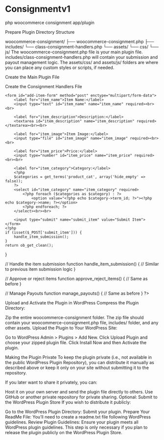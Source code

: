 # Consignmentv1
php woocommerce consignment app/plugin

 Prepare Plugin Directory Structure

 woocommerce-consignment/
  ├── woocommerce-consignment.php
  ├── includes/
        └── class-consignment-handlers.php
  └── assets/
        └── css/
        └── js/
The woocommerce-consignment.php file is your main plugin file.
includes/class-consignment-handlers.php will contain your submission and payout management logic.
The assets/css/ and assets/js/ folders are where you can place any custom styles or scripts, if needed.

Create the Main Plugin File

<?php
/*
Plugin Name: WooCommerce Consignment Store
Plugin URI: https://yoursite.com
Description: A consignment plugin for WooCommerce that allows users to submit items for sale and admin to approve/reject.
Version: 1.0
Author: John Marruffo
Author URI: https://yoursite.com
Text Domain: woocommerce-consignment
License: GPL2
*/

if (!defined('ABSPATH')) {
    exit; // Exit if accessed directly
}

// Define plugin directory path
define('WC_CONSIGNMENT_PATH', plugin_dir_path(__FILE__));

// Include necessary files
require_once WC_CONSIGNMENT_PATH . 'includes/class-consignment-handlers.php';

// Initialize the plugin
function wc_consignment_init() {
    // Register shortcodes, enqueue scripts, and handle plugin initialization
    add_shortcode('additemform', 'consignment_add_item_form');
    add_shortcode('approve_items', 'approve_reject_items');
    add_shortcode('manage_payouts', 'manage_payouts');
}
add_action('init', 'wc_consignment_init');

?>


Create the Consignment Handlers File

<?php

// Form to submit items
function consignment_add_item_form() {
    ob_start();
    ?>
    <form id="add-item-form" method="post" enctype="multipart/form-data">
        <label for="item_name">Item Name:</label>
        <input type="text" id="item_name" name="item_name" required><br><br>

        <label for="item_description">Description:</label>
        <textarea id="item_description" name="item_description" required></textarea><br><br>

        <label for="item_image">Item Image:</label>
        <input type="file" id="item_image" name="item_image" required><br><br>

        <label for="item_price">Price:</label>
        <input type="number" id="item_price" name="item_price" required><br><br>

        <label for="item_category">Category:</label>
        <?php
        $categories = get_terms('product_cat', array('hide_empty' => false));
        ?>
        <select id="item_category" name="item_category" required>
            <?php foreach ($categories as $category) : ?>
                <option value="<?php echo $category->term_id; ?>"><?php echo $category->name; ?></option>
            <?php endforeach; ?>
        </select><br><br>

        <input type="submit" name="submit_item" value="Submit Item">
    </form>
    <?php
    if (isset($_POST['submit_item'])) {
        handle_item_submission();
    }
    return ob_get_clean();
}

// Handle the item submission
function handle_item_submission() {
    // Similar to previous item submission logic
}

// Approve or reject items
function approve_reject_items() {
    // Same as before
}

// Manage Payouts
function manage_payouts() {
    // Same as before
}
?>


Upload and Activate the Plugin in WordPress
Compress the Plugin Directory:

Zip the entire woocommerce-consignment folder.
The zip file should contain your woocommerce-consignment.php file, includes/ folder, and any other assets.
Upload the Plugin to Your WordPress Site:

Go to WordPress Admin > Plugins > Add New.
Click Upload Plugin and choose your zipped plugin file.
Click Install Now and then Activate the plugin.

Making the Plugin Private
To keep the plugin private (i.e., not available in the public WordPress Plugin Repository), you can distribute it manually as described above or keep it only on your site without submitting it to the repository.

If you later want to share it privately, you can:

Host it on your own server and send the plugin file directly to others.
Use GitHub or another private repository for private sharing.
 Optional: Submit to the WordPress Plugin Store
If you wish to distribute it publicly:

Go to the WordPress Plugin Directory: Submit your plugin.
Prepare Your ReadMe File: You’ll need to create a readme.txt file following WordPress guidelines.
Review Plugin Guidelines: Ensure your plugin meets all WordPress plugin guidelines.
This step is only necessary if you plan to release the plugin publicly on the WordPress Plugin Store.


